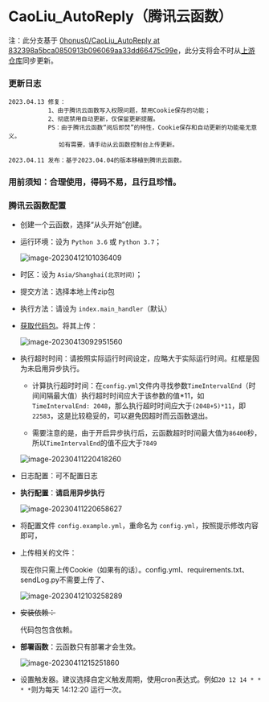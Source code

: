 # CaoLiu_AutoReply（腾讯云函数）

注：此分支基于 [0honus0/CaoLiu_AutoReply at 832398a5bca0850913b096069aa33dd66475c99e](https://github.com/0honus0/CaoLiu_AutoReply/tree/832398a5bca0850913b096069aa33dd66475c99e)，此分支将会不时从[上游仓库](https://github.com/0honus0/CaoLiu_AutoReply/)同步更新。

### 更新日志

```
2023.04.13 修复：
           1、由于腾讯云函数写入权限问题，禁用Cookie保存的功能；
           2、彻底禁用自动更新，仅保留更新提醒。
           PS：由于腾讯云函数“阅后即焚”的特性，Cookie保存和自动更新的功能毫无意义。
              如有需要，请手动从云函数控制台上传更新。

2023.04.11 发布：基于2023.04.04的版本移植到腾讯云函数。
```

### 用前须知：合理使用，得码不易，且行且珍惜。

### 腾讯云函数配置

- 创建一个云函数，选择“从头开始”创建。

- 运行环境：设为 `Python 3.6` 或 `Python 3.7`；

  ![image-20230412101036409](https://s2.loli.net/2023/03/24/Xd1nxSzBUrQkDH5.png)

- 时区：设为  `Asia/Shanghai(北京时间)`；

- 提交方法：选择本地上传zip包

- 执行方法：请设为 `index.main_handler`（默认）

- [获取代码包](https://github.com/pooneyy/CaoLiu_AutoReply/releases/latest)。将其上传：

  ![image-20230413092951560](https://s2.loli.net/2023/04/13/PDCMxemLZ7EH1aT.png)

- 执行超时时间：请按照实际运行时间设定，应略大于实际运行时间。红框是因为未启用异步执行。

  - 计算执行超时时间：在`config.yml`文件内寻找参数`TimeIntervalEnd`（时间间隔最大值）执行超时时间应大于该参数的值*11，如`TimeIntervalEnd: 2048`，那么执行超时时间应大于`(2048+5)*11`，即`22583`，这是比较稳妥的，可以避免因超时而云函数退出。

  - 需要注意的是，由于开启异步执行后，云函数超时时间最大值为`86400`秒，所以`TimeIntervalEnd`的值不应大于`7849`


  ![image-20230411220418260](https://s2.loli.net/2023/04/11/IDLkK2JBTPOAMoe.png)

- 日志配置：可不配置日志

- **执行配置**：**请启用异步执行**

  ![image-20230411220658627](https://s2.loli.net/2023/04/11/fPKwAZF52qg1LYp.png)

- 将配置文件 `config.example.yml`，重命名为 `config.yml`，按照提示修改内容即可，

- 上传相关的文件：

  现在你只需上传Cookie（如果有的话）。config.yml、requirements.txt、sendLog.py不需要上传了、

  ![image-20230412103258289](https://s2.loli.net/2023/04/12/yk1bPNMqaKh2Afp.png)

- ~~安装依赖：~~

  代码包包含依赖。

- **部署函数**：云函数只有部署才会生效。

  ![image-20230411215251860](https://s2.loli.net/2023/04/11/lpKjOnZki7UxwQH.png)

- 设置触发器。建议选择自定义触发周期，使用cron表达式。例如`20 12 14 * * * *`则为每天 14:12:20 运行一次。
